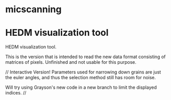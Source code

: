 # micscanning
HEDM visualization tool
=======

HEDM visualization tool.

This is the version that is intended to read the new data format consisting of matrices of pixels. Unfinished and not usable for this purpose.

//
Interactive Version!
Parameters used for narrowing down grains are just the euler angles, and thus the selection method still has room for noise.

Will try using Grayson's new code in a new branch to limit the displayed indices.
//
